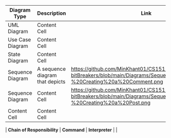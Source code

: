 | Diagram Type | Description | Link|
| --- | --- | --- |
| UML Diagram  | Content Cell  |
| Use Case Diagram | Content Cell  |
| State Diagram  | Content Cell  |
| Sequence Diagram| A sequence diagram that depicts  | https://github.com/MinKhant01/CS151-bitBreakers/blob/main/Diagrams/Sequence%20Diagram%20-%20Creating%20a%20Comment.png
| Sequence Diagram  | Content Cell  | https://github.com/MinKhant01/CS151-bitBreakers/blob/main/Diagrams/Sequence%20Diagram%20-%20Creating%20a%20Post.png
| Content Cell  | Content Cell  |


| **Chain of Responsibility** | **Command** | **Interpreter** |
|


